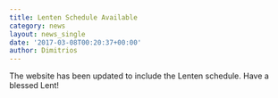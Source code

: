 ```yaml
---
title: Lenten Schedule Available
category: news
layout: news_single
date: '2017-03-08T00:20:37+00:00'
author: Dimitrios
---
```

The website has been updated to include the Lenten schedule. Have a blessed Lent!